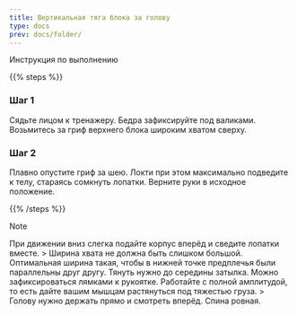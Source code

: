 ```yaml
---
title: Вертикальная тяга блока за голову
type: docs
prev: docs/folder/
---
```


Инструкция по выполнению

{{% steps %}}

### Шаг 1

Сядьте лицом к тренажеру. Бедра зафиксируйте под валиками. Возьмитесь за гриф верхнего блока широким хватом сверху.

### Шаг 2

Плавно опустите гриф за шею. Локти при этом максимально подведите к телу, стараясь сомкнуть лопатки. Верните руки в исходное положение.

{{% /steps %}}

> [!NOTE]
> ﻿﻿При движении вниз слегка подайте корпус вперёд и сведите лопатки вместе. 
﻿﻿> Ширина хвата не должна быть слишком большой. Оптимальная ширина такая, чтобы в нижней точке предплечья были параллельны друг другу. 
> Тянуть нужно до середины затылка.
> Можно зафиксироваться лямками к рукоятке.
> Работайте с полной амплитудой, то есть дайте вашим мышцам растянуться под тяжестью груза.
﻿﻿> Голову нужно держать прямо и смотреть вперёд. Спина ровная.
